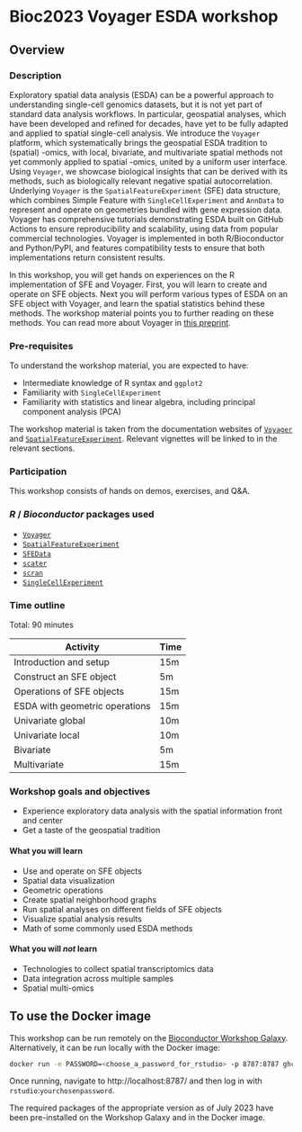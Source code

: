 # Bioc2023 Voyager ESDA workshop

## Overview

### Description

Exploratory spatial data analysis (ESDA) can be a powerful approach to understanding single-cell genomics datasets, but it is not yet part of standard data analysis workflows. In particular, geospatial analyses, which have been developed and refined for decades, have yet to be fully adapted and applied to spatial single-cell analysis. We introduce the `Voyager` platform, which systematically brings the geospatial ESDA tradition to (spatial) -omics, with local, bivariate, and multivariate spatial methods not yet commonly applied to spatial -omics, united by a uniform user interface. Using `Voyager`, we showcase biological insights that can be derived with its methods, such as biologically relevant negative spatial autocorrelation. Underlying `Voyager` is the `SpatialFeatureExperiment` (SFE) data structure, which combines Simple Feature with `SingleCellExperiment` and `AnnData` to represent and operate on geometries bundled with gene expression data. Voyager has comprehensive tutorials demonstrating ESDA built on GitHub Actions to ensure reproducibility and scalability, using data from popular commercial technologies. Voyager is implemented in both R/Bioconductor and Python/PyPI, and features compatibility tests to ensure that both implementations return consistent results. 

In this workshop, you will get hands on experiences on the R implementation of SFE and Voyager. First, you will learn to create and operate on SFE objects. Next you will perform various types of ESDA on an SFE object with Voyager, and learn the spatial statistics behind these methods. The workshop material points you to further reading on these methods. You can read more about Voyager in [this preprint](https://www.biorxiv.org/content/10.1101/2023.07.20.549945v1?ct=).

### Pre-requisites

To understand the workshop material, you are expected to have:

* Intermediate knowledge of R syntax and `ggplot2`
* Familiarity with `SingleCellExperiment`
* Familiarity with statistics and linear algebra, including principal component analysis (PCA)

The workshop material is taken from the documentation websites of [`Voyager`](https://pachterlab.github.io/voyager/) and [`SpatialFeatureExperiment`](https://pachterlab.github.io/SpatialFeatureExperiment/). Relevant vignettes will be linked to in the relevant sections.

### Participation

This workshop consists of hands on demos, exercises, and Q&A.

### _R_ / _Bioconductor_ packages used

* [`Voyager`](https://pachterlab.github.io/voyager/)
* [`SpatialFeatureExperiment`](https://pachterlab.github.io/SpatialFeatureExperiment/)
* [`SFEData`](https://bioconductor.org/packages/release/data/experiment/html/SFEData.html)
* [`scater`](https://bioconductor.org/packages/release/bioc/html/scater.html)
* [`scran`](https://bioconductor.org/packages/release/bioc/html/scran.html)
* [`SingleCellExperiment`](https://bioconductor.org/packages/release/bioc/html/SingleCellExperiment.html)

### Time outline

Total: 90 minutes

| Activity                       | Time |
|--------------------------------|------|
| Introduction and setup         | 15m  |
| Construct an SFE object        | 5m   |
| Operations of SFE objects      | 15m  |
| ESDA with geometric operations | 15m  |
| Univariate global              | 10m  |
| Univariate local               | 10m  |
| Bivariate                      | 5m   |
| Multivariate                   | 15m  |

### Workshop goals and objectives

* Experience exploratory data analysis with the spatial information front and center
* Get a taste of the geospatial tradition

#### What you will learn
* Use and operate on SFE objects
* Spatial data visualization
* Geometric operations
* Create spatial neighborhood graphs
* Run spatial analyses on different fields of SFE objects
* Visualize spatial analysis results
* Math of some commonly used ESDA methods

#### What you will _not_ learn
* Technologies to collect spatial transcriptomics data
* Data integration across multiple samples
* Spatial multi-omics

## To use the Docker image

This workshop can be run remotely on the [Bioconductor Workshop Galaxy](https://workshop.bioconductor.org/). Alternatively, it can be run
locally with the Docker image:

```sh
docker run -e PASSWORD=<choose_a_password_for_rstudio> -p 8787:8787 ghcr.io/lambdamoses/voyagerworkshop
```

Once running, navigate to http://localhost:8787/ and then log in with `rstudio`:`yourchosenpassword`. 

The required packages of the appropriate version as of July 2023 have been
pre-installed on the Workshop Galaxy and in the Docker image.
